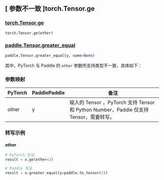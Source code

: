 ## [ 参数不一致 ]torch.Tensor.ge

### [torch.Tensor.ge](https://pytorch.org/docs/stable/generated/torch.Tensor.ge.html?highlight=torch+tensor+ge#torch.Tensor.ge)

```python
torch.Tensor.ge(other)
```

### [paddle.Tensor.greater_equal](https://www.paddlepaddle.org.cn/documentation/docs/zh/api/paddle/Tensor_cn.html#greater-equal-y-name-none)

```python
paddle.Tensor.greater_equal(y, name=None)
```

其中，PyTorch 与 Paddle 的 `other` 参数所支持类型不一致，具体如下：

### 参数映射
| PyTorch                          | PaddlePaddle                 | 备注                                                   |
|----------------------------------|------------------------------| ------------------------------------------------------ |
| other  |  y  | 输入的 Tensor ，PyTorch 支持 Tensor 和 Python Number，Paddle 仅支持 Tensor，需要转写。 |

### 转写示例
#### other
```python
# PyTorch 写法
result = x.ge(other=2)

# Paddle 写法
result = x.greater_equal(y=paddle.to_tensor(2))
```
